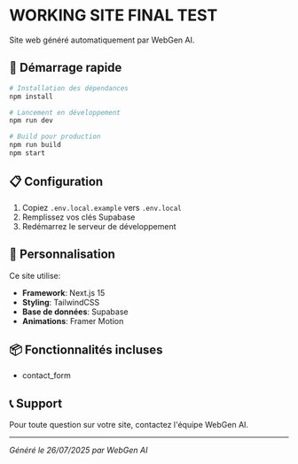 # WORKING SITE FINAL TEST

Site web généré automatiquement par WebGen AI.

## 🚀 Démarrage rapide

```bash
# Installation des dépendances
npm install

# Lancement en développement
npm run dev

# Build pour production
npm run build
npm start
```

## 📋 Configuration

1. Copiez `.env.local.example` vers `.env.local`
2. Remplissez vos clés Supabase
3. Redémarrez le serveur de développement

## 🎨 Personnalisation

Ce site utilise:
- **Framework**: Next.js 15
- **Styling**: TailwindCSS
- **Base de données**: Supabase
- **Animations**: Framer Motion

## 📦 Fonctionnalités incluses

- contact_form

## 📞 Support

Pour toute question sur votre site, contactez l'équipe WebGen AI.

---

*Généré le 26/07/2025 par WebGen AI*